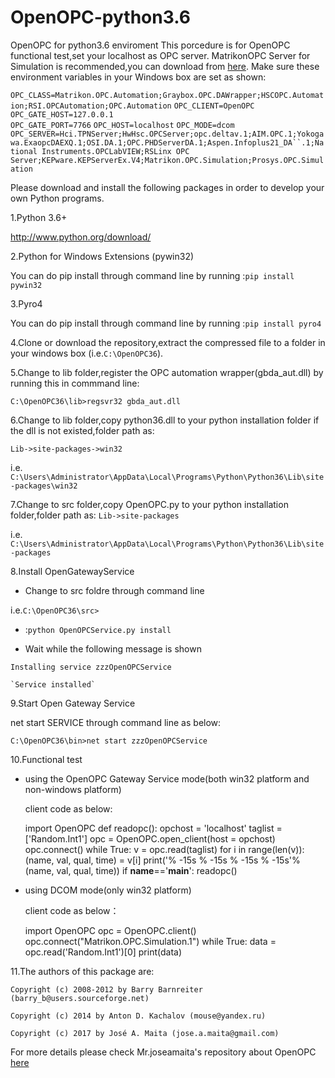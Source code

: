 # OpenOPC-python3.6
OpenOPC for python3.6 enviroment
This porcedure is for OpenOPC functional test,set your localhost as OPC server.
MatrikonOPC Server for Simulation is recommended,you can download from [here](https://www.matrikonopc.com/downloads/178/index.aspx).
Make sure these environment variables in your Windows box are set as shown:

 `OPC_CLASS=Matrikon.OPC.Automation;Graybox.OPC.DAWrapper;HSCOPC.Automation;RSI.OPCAutomation;OPC.Automation`
 `OPC_CLIENT=OpenOPC`
 `OPC_GATE_HOST=127.0.0.1`    
 `OPC_GATE_PORT=7766`
 `OPC_HOST=localhost`
 `OPC_MODE=dcom`
 `OPC_SERVER=Hci.TPNServer;HwHsc.OPCServer;opc.deltav.1;AIM.OPC.1;Yokogawa.ExaopcDAEXQ.1;OSI.DA.1;OPC.PHDServerDA.1;Aspen.Infoplus21_DA``.1;National Instruments.OPCLabVIEW;RSLinx OPC Server;KEPware.KEPServerEx.V4;Matrikon.OPC.Simulation;Prosys.OPC.Simulation`

Please download and install the following packages in order to develop your own Python programs.


1.Python 3.6+

 http://www.python.org/download/
 
 
2.Python for Windows Extensions (pywin32)

  You can do pip install through command line by running :`pip install pywin32`
  

3.Pyro4

  You can do pip install through command line by running :`pip install pyro4`
  

4.Clone or download the repository,extract the compressed file to a folder in your windows box (i.e.`C:\OpenOPC36`).


5.Change to lib folder,register the OPC automation wrapper(gbda_aut.dll) by running this in commmand line:

  `C:\OpenOPC36\lib>regsvr32 gbda_aut.dll`
  

6.Change to lib folder,copy python36.dll to your python installation folder if the dll is not existed,folder path as:

  `Lib->site-packages->win32`
  
  i.e. `C:\Users\Administrator\AppData\Local\Programs\Python\Python36\Lib\site-packages\win32`
  

7.Change to src folder,copy OpenOPC.py to your python installation folder,folder path as: `Lib->site-packages`

   i.e. `C:\Users\Administrator\AppData\Local\Programs\Python\Python36\Lib\site-packages`
   

8.Install OpenGatewayService

  - Change to src foldre through command line
  
   i.e.`C:\OpenOPC36\src>`
   
   
  - :`python OpenOPCService.py install`
  
  - Wait while the following message is shown
  
   `Installing service zzzOpenOPCService`
   
    `Service installed`
    
    
9.Start Open Gateway Service

  net start SERVICE through command line as below:
  
  `C:\OpenOPC36\bin>net start zzzOpenOPCService`
  
  
10.Functional test

- using the OpenOPC Gateway Service mode(both win32 platform and non-windows platform)

  client code as below:
  
    import OpenOPC
    def readopc():
      opchost = 'localhost'
      taglist = ['Random.Int1']
      opc = OpenOPC.open_client(host = opchost)
      opc.connect()
    while True:
        v = opc.read(taglist)
        for i in range(len(v)):
            (name, val, qual, time) = v[i]
            print('% -15s % -15s % -15s % -15s'% (name, val, qual, time))
    if __name__=='__main__':
      readopc()
      
- using DCOM mode(only win32 platform)

  client code as below：
  
    import OpenOPC
    opc = OpenOPC.client()
    opc.connect("Matrikon.OPC.Simulation.1")
    while True:
      data = opc.read('Random.Int1')[0]
      print(data)

11.The authors of this package are:

  `Copyright (c) 2008-2012 by Barry Barnreiter (barry_b@users.sourceforge.net)`
  
   `Copyright (c) 2014 by Anton D. Kachalov (mouse@yandex.ru)`
   
   `Copyright (c) 2017 by José A. Maita (jose.a.maita@gmail.com)`
   
   For more details please check Mr.joseamaita's repository about OpenOPC [here](https://github.com/joseamaita/openopc120)
  
  
  
  
  
  
  
  
  
  
  
  
  
  
  
  
